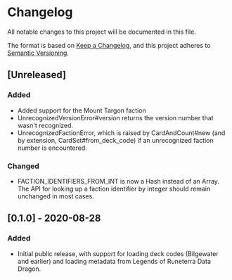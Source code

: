 # Changelog
All notable changes to this project will be documented in this file.

The format is based on [Keep a Changelog](https://keepachangelog.com/en/1.0.0/),
and this project adheres to [Semantic Versioning](https://semver.org/spec/v2.0.0.html).

## [Unreleased]
### Added
- Added support for the Mount Targon faction
- UnrecognizedVersionError#version returns the version number that wasn't recognized.
- UnrecognizedFactionError, which is raised by CardAndCount#new (and by extension, CardSet#from_deck_code) if an unrecognized faction number is encountered.

### Changed
- FACTION_IDENTIFIERS_FROM_INT is now a Hash instead of an Array. The API for looking up a faction identifier by integer should remain unchanged in most cases.

## [0.1.0] - 2020-08-28
### Added
- Initial public release, with support for loading deck codes (Bilgewater and earlier) and loading metadata from Legends of Runeterra Data Dragon.
